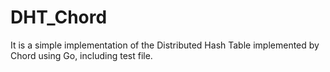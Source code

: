 # DHT_Chord

It is a simple implementation of the Distributed Hash Table implemented by Chord using Go, including test file.
